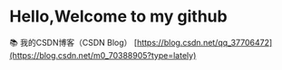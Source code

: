 # Hello,Welcome to my github
📚 我的CSDN博客（CSDN Blog） [https://blog.csdn.net/qq_37706472](https://blog.csdn.net/m0_70388905?type=lately)
